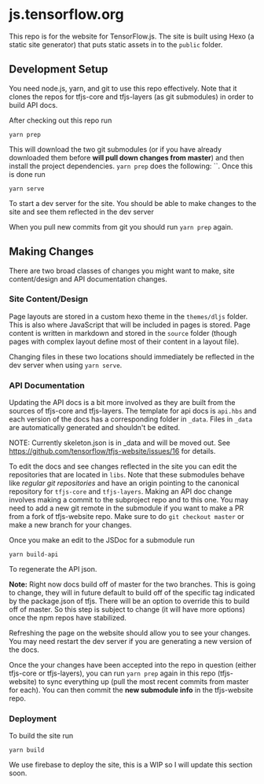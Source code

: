 # js.tensorflow.org

This repo is for the website for TensorFlow.js. The site is built using Hexo (a static site generator) that puts static assets in to the `public` folder.

## Development Setup

You need node.js, yarn, and git to use this repo effectively. Note that it clones the repos for tfjs-core and tfjs-layers (as git submodules) in order to build API docs.

After checking out this repo run

```
yarn prep
```

This will download the two git submodules (or if you have already downloaded them before **will pull down changes from master**) and then install the project dependencies. `yarn prep` does the following: ``. Once this is done run

```
yarn serve
```

To start a dev server for the site. You should be able to make changes to the site and see them reflected in the dev server

When you pull new commits from git you should run `yarn prep` again.

## Making Changes

There are two broad classes of changes you might want to make, site content/design and API documentation changes.

### Site Content/Design

Page layouts are stored in a custom hexo theme in the `themes/dljs` folder. This is also where JavaScript that will be included in pages is stored. Page content is written in markdown and stored in the `source` folder (though pages with complex layout define most of their content in a layout file).

Changing files in these two locations should immediately be reflected in the dev server when using `yarn serve`.

### API Documentation

Updating the API docs is a bit more involved as they are built from the sources of tfjs-core and tfjs-layers. The template for api docs is `api.hbs` and each version of the docs has a corresponding folder in `_data`. Files in `_data` are automatically generated and shouldn't be edited.

NOTE: Currently skeleton.json is in _data and will be moved out. See https://github.com/tensorflow/tfjs-website/issues/16 for details.

To edit the docs and see changes reflected in the site you can edit the repositories that are located in `libs`. Note that these submodules behave like *regular git repositories* and have an origin pointing to the canonical repository for `tfjs-core` and `tfjs-layers`. Making an API doc change involves making a commit to the subproject repo and to this one. You may need to add a new git remote in the submodule if you want to make a PR from a fork of tfjs-website repo. Make sure to do `git checkout master` or make a new branch for your changes.

Once you make an edit to the JSDoc for a submodule run

```
yarn build-api
```

To regenerate the API json.

**Note:** Right now docs build off of master for the two branches. This is going to change, they will in future default to build off of the specific tag indicated by the package.json of tfjs. There will be an option to override this to build off of master. So this step is subject to change (it will have more options) once the npm repos have stabilized.

Refreshing the page on the website should allow you to see your changes. You may need restart the dev server if you are generating a new version of the docs.

Once the your changes have been accepted into the repo in question (either tfjs-core or tfjs-layers), you can run `yarn prep` again in this repo (tfjs-website) to sync everything up (pull the most recent commits from master for each). You can then commit the **new submodule info** in the tfjs-website repo.


### Deployment

To build the site run

```
yarn build
```

We use firebase to deploy the site, this is a WIP so I will update this section soon.
